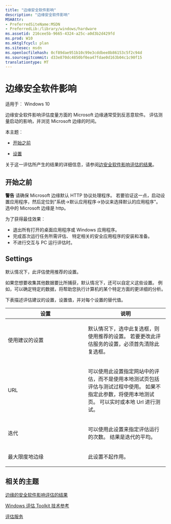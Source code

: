 ```yaml
---
title: "边缘安全软件影响"
description: "边缘安全软件影响"
MSHAttr:
- PreferredSiteName:MSDN
- PreferredLib:/library/windows/hardware
ms.assetid: 216cee5b-9665-4324-a25c-a0d3b2d429fd
ms.prod: W10
ms.mktglfcycl: plan
ms.sitesec: msdn
ms.openlocfilehash: 0cf89dae951b10c99e3cddbee8b86153c5f2c94d
ms.sourcegitcommit: d33e870dc4850bf0ea47fdae0d163b04c1c90f15
translationtype: MT
---
```

# <a name="edge-security-software-impact"></a>边缘安全软件影响


适用于︰ Windows 10

边缘安全软件影响评估度量方面的 Microsoft 边缘通常受到反恶意软件。 评估测量启动的影响，并浏览 Microsoft 边缘的时间。

本主题︰

-   [开始之前](#beforebegin)

-   [设置](#settings)

关于这一评估所产生的结果的详细信息，请参阅[边安全软件影响评估的结果](results-for-the-edge-security-software-impact-assessment.md)。

## <a name="a-href-idbeforebeginabefore-you-begin"></a><a href="" id="beforebegin"></a>开始之前


**警告** 请确保 Microsoft 边缘默认 HTTP 协议处理程序。 若要验证这一点，启动设置应用程序，然后定位到"系统-&gt;默认应用程序-&gt;协议来选择默认的应用程序"。 选中的 Microsoft 边缘是 http。

 

为了获得最佳效果︰

-   退出所有打开的桌面应用程序或 Windows 应用程序。
-   完成首次运行任务所需评估、 特定相关的安全应用程序的安装和准备。
-   不进行交互与 PC 运行评估时。

## <a name="settings"></a>Settings


默认情况下，此评估使用推荐的设置。

如果您想要收集其他数据要比所捕获，默认情况下，还可以自定义这些设置。 例如，可以确定特定的数据，将帮助您执行计算机的某个特定方面的更详细的分析。

下表描述评估建议的设置，设置值，并对每个设置的替代值。

<table>
<colgroup>
<col width="50%" />
<col width="50%" />
</colgroup>
<thead>
<tr class="header">
<th>设置</th>
<th>说明</th>
</tr>
</thead>
<tbody>
<tr class="odd">
<td><p>使用建议的设置</p></td>
<td><p>默认情况下，选中此复选框，则使用推荐的设置。 若要更改此评估服务的设置，必须首先清除此复选框。</p></td>
</tr>
<tr class="even">
<td><p>URL</p></td>
<td><p>可以使用此设置指定网站中的评估，而不是使用本地测试页包括评估与测试过程中使用。 如果不指定此参数，将使用本地测试页。 可以实时或本地 Url 进行测试。</p></td>
</tr>
<tr class="odd">
<td><p>迭代</p></td>
<td><p>可以使用此设置来指定评估运行的次数。 结果是迭代的平均。</p></td>
</tr>
<tr class="even">
<td><p>最大限度地边缘</p></td>
<td><p>此设置不起作用。</p></td>
</tr>
</tbody>
</table>

 

## <a name="related-topics"></a>相关的主题


[边缘的安全软件影响评估的结果](results-for-the-edge-security-software-impact-assessment.md)

[Windows 评估 Toolkit 技术参考](windows-assessment-toolkit-technical-reference.md)

[评估服务](assessments.md)

 

 







